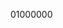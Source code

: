 01000000

<!---
AhmedElrewany/AhmedElrewany is a ✨ special ✨ repository because its `README.md` (this file) appears on your GitHub profile.
You can click the Preview link to take a look at your changes.
--->
